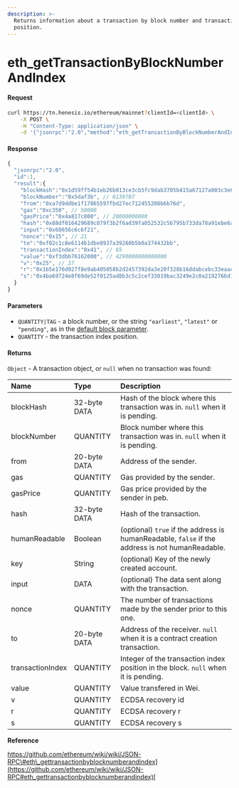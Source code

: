 ```yaml
---
description: >-
  Returns information about a transaction by block number and transaction index
  position.
---
```


# eth\_getTransactionByBlockNumberAndIndex

#### Request

```bash
curl https://tn.henesis.io/ethereum/mainnet?clientId=<clientId> \
    -X POST \
    -H "Content-Type: application/json" \
    -d '{"jsonrpc":"2.0","method":"eth_getTransactionByBlockNumberAndIndex","params":["0x29c", "0x0"],"id":1}'
```

#### Response

```javascript
{
  "jsonrpc":"2.0",
  "id":1,
  "result":{
    "blockHash":"0x1d59ff54b1eb26b013ce3cb5fc9dab3705b415a67127a003c3e61eb445bb8df2",
    "blockNumber":"0x5daf3b", // 6139707
    "from":"0xa7d9ddbe1f17865597fbd27ec712455208b6b76d",
    "gas":"0xc350", // 50000
    "gasPrice":"0x4a817c800", // 20000000000
    "hash":"0x88df016429689c079f3b2f6ad39fa052532c56795b733da78a91ebe6a713944b",
    "input":"0x68656c6c6f21",
    "nonce":"0x15", // 21
    "to":"0xf02c1c8e6114b1dbe8937a39260b5b0a374432bb",
    "transactionIndex":"0x41", // 65
    "value":"0xf3dbb76162000", // 4290000000000000
    "v":"0x25", // 37
    "r":"0x1b5e176d927f8e9ab405058b2d2457392da3e20f328b16ddabcebc33eaac5fea",
    "s":"0x4ba69724e8f69de52f0125ad8b3c5c2cef33019bac3249e2c0a2192766d1721c"
  }
}

```

#### Parameters

* `QUANTITY|TAG` - a block number, or the string `"earliest"`, `"latest"` or `"pending"`, as in the [default block parameter](https://github.com/ethereum/wiki/wiki/JSON-RPC#the-default-block-parameter).
* `QUANTITY` - the transaction index position.

#### Returns <a id="returns"></a>

`Object` - A transaction object, or `null` when no transaction was found:

| Name | Type | Description |
| :--- | :--- | :--- |
| blockHash | 32-byte DATA | Hash of the block where this transaction was in. `null` when it is pending. |
| blockNumber | QUANTITY | Block number where this transaction was in. `null` when it is pending. |
| from | 20-byte DATA | Address of the sender. |
| gas | QUANTITY | Gas provided by the sender. |
| gasPrice | QUANTITY | Gas price provided by the sender in peb. |
| hash | 32-byte DATA | Hash of the transaction. |
| humanReadable | Boolean | \(optional\) `true` if the address is humanReadable, `false` if the address is not humanReadable. |
| key | String | \(optional\) Key of the newly created account. |
| input | DATA | \(optional\) The data sent along with the transaction. |
| nonce | QUANTITY | The number of transactions made by the sender prior to this one. |
| to | 20-byte DATA | Address of the receiver. `null` when it is a contract creation transaction. |
| transactionIndex | QUANTITY | Integer of the transaction index position in the block. `null` when it is pending. |
| value | QUANTITY | Value transfered in Wei. |
| v | QUANTITY | ECDSA recovery id |
| r | QUANTITY | ECDSA recovery r |
| s | QUANTITY |  ECDSA recovery s |

**Reference**

​[https://github.com/ethereum/wiki/wiki/JSON-RPC\#eth\_gettransactionbyblocknumberandindex](https://github.com/ethereum/wiki/wiki/JSON-RPC#eth_gettransactionbyblocknumberandindex)​[  
](https://docs.tn.henesis.io/ethereum/eth_gettransactionbyblockhashandindex)

